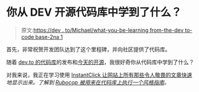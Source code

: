 # 你从 DEV 开源代码库中学到了什么？

> 原文:[https://dev . to/Michael/what-you-be-learning from-the-dev to-code base-2na 1](https://dev.to/michael/what-are-you-learning-from-the-devto-codebase-2na1)

首先，非常祝贺开发团队达到了这个里程碑，并向社区提供了代码库。

随着 [dev.to 的代码库](https://github.com/thepracticaldev/dev.to)的发布和[今天的开源](https://dev.to/ben/devto-is-now-open-source-5n1)，我很好奇你从代码库中学到了什么？

对我来说，我正在学习使用 [InstantClick 让网站上所有那些令人敬畏的文章快速](https://docs.dev.to/addl-tech/#%F0%9F%94%91-key-app-tech/services)*地显示出来。了解到 [Rubocop 被用来在代码库上执行一个风格指南](https://github.com/thepracticaldev/dev.to#style-guide)。*